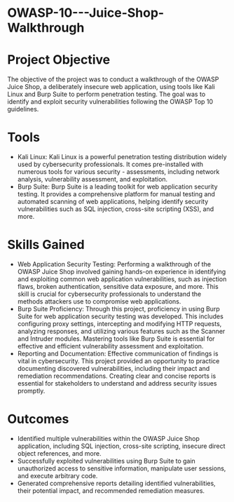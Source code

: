 # OWASP-10---Juice-Shop-Walkthrough

# Project Objective

The objective of the project was to conduct a walkthrough of the OWASP Juice Shop, a deliberately insecure web application, using tools like Kali Linux and Burp Suite to perform penetration testing. The goal was to identify and exploit security vulnerabilities following the OWASP Top 10 guidelines.

# Tools 

- Kali Linux: Kali Linux is a powerful penetration testing distribution widely used by cybersecurity professionals. It comes pre-installed with numerous tools for various security - assessments, including network analysis, vulnerability assessment, and exploitation.
- Burp Suite: Burp Suite is a leading toolkit for web application security testing. It provides a comprehensive platform for manual testing and automated scanning of web applications, helping identify security vulnerabilities such as SQL injection, cross-site scripting (XSS), and more.

# Skills Gained

- Web Application Security Testing: Performing a walkthrough of the OWASP Juice Shop involved gaining hands-on experience in identifying and exploiting common web application vulnerabilities, such as injection flaws, broken authentication, sensitive data exposure, and more. This skill is crucial for cybersecurity professionals to understand the methods attackers use to compromise web applications.
- Burp Suite Proficiency: Through this project, proficiency in using Burp Suite for web application security testing was developed. This includes configuring proxy settings, intercepting and modifying HTTP requests, analyzing responses, and utilizing various features such as the Scanner and Intruder modules. Mastering tools like Burp Suite is essential for effective and efficient vulnerability assessment and exploitation.
- Reporting and Documentation: Effective communication of findings is vital in cybersecurity. This project provided an opportunity to practice documenting discovered vulnerabilities, including their impact and remediation recommendations. Creating clear and concise reports is essential for stakeholders to understand and address security issues promptly.

# Outcomes 

- Identified multiple vulnerabilities within the OWASP Juice Shop application, including SQL injection, cross-site scripting, insecure direct object references, and more.
- Successfully exploited vulnerabilities using Burp Suite to gain unauthorized access to sensitive information, manipulate user sessions, and execute arbitrary code.
- Generated comprehensive reports detailing identified vulnerabilities, their potential impact, and recommended remediation measures.
